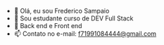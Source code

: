 - 👋 Olá, eu sou Frederico Sampaio
- 👀 Sou estudante curso de DEV Full Stack
- 💞️ Back end e Front end
- 📫 Contato no e-mail: f71991084444@gmail.com

<!---
FredericoSampaio/FredericoSampaio is a ✨ special ✨ repository because its `README.md` (this file) appears on your GitHub profile.
You can click the Preview link to take a look at your changes.
--->
